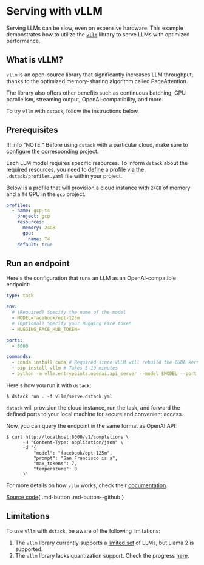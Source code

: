 # Serving with vLLM

Serving LLMs can be slow, even on expensive hardware. This example demonstrates how to utilize the 
[`vllm`](https://vllm.ai/) library to serve LLMs with optimized performance.

## What is vLLM?

`vllm` is an open-source library that significantly increases LLM throughput, thanks to the optimized memory-sharing
algorithm called PageAttention.

The library also offers other benefits such as continuous batching, 
GPU parallelism, streaming output, OpenAI-compatibility, and more.

To try `vllm` with `dstack`, follow the instructions below.

## Prerequisites

!!! info "NOTE:"
    Before using `dstack` with a particular cloud, make sure to [configure](../docs/guides/projects.md) the corresponding project.

Each LLM model requires specific resources. To inform `dstack` about the required resources, you need to 
[define](../docs/reference/profiles.yml.md) a profile via the `.dstack/profiles.yaml` file within your project.

Below is a profile that will provision a cloud instance with `24GB` of memory and a `T4` GPU in the `gcp` project.

<div editor-title=".dstack/profiles.yml"> 

```yaml
profiles:
  - name: gcp-t4
    project: gcp
    resources:
      memory: 24GB
      gpu:
        name: T4
    default: true
```

</div>

## Run an endpoint

Here's the configuration that runs an LLM as an OpenAI-compatible endpoint:

<div editor-title="vllm/serve.dstack.yml"> 

```yaml
type: task

env:
  # (Required) Specify the name of the model
  - MODEL=facebook/opt-125m
  # (Optional) Specify your Hugging Face token
  - HUGGING_FACE_HUB_TOKEN=

ports:
  - 8000

commands:
  - conda install cuda # Required since vLLM will rebuild the CUDA kernel
  - pip install vllm # Takes 5-10 minutes
  - python -m vllm.entrypoints.openai.api_server --model $MODEL --port 8000
```

</div>

Here's how you run it with `dstack`:

<div class="termy">

```shell
$ dstack run . -f vllm/serve.dstack.yml
```

</div>

`dstack` will provision the cloud instance, run the task, and forward the defined ports to your local
machine for secure and convenient access.

Now, you can query the endpoint in the same format as OpenAI API:

<div class="termy">

```shell
$ curl http://localhost:8000/v1/completions \
      -H "Content-Type: application/json" \
      -d '{
          "model": "facebook/opt-125m",
          "prompt": "San Francisco is a",
          "max_tokens": 7,
          "temperature": 0
      }'
```

</div>

For more details on how `vllm` works, check their [documentation](https://vllm.readthedocs.io/).

[Source code](https://github.com/dstackai/dstack-examples){ .md-button .md-button--github }

## Limitations

To use `vllm` with `dstack`, be aware of the following limitations:

1. The `vllm` library currently supports a [limited set](https://vllm.readthedocs.io/en/latest/models/supported_models.html) of LLMs, but Llama 2 is supported.
2. The `vllm` library lacks quantization support. Check the progress [here](https://github.com/vllm-project/vllm/issues/316).